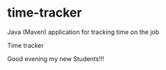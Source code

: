 # time-tracker
Java (Maven) application for tracking time on the job

Time tracker

Good evening my new Students!!!
